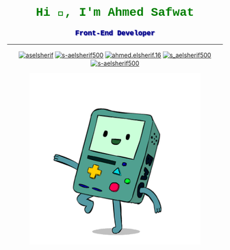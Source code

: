 <h1 style="color:green; font-family:Courier" align="center">Hi 👋, I'm Ahmed Safwat</h1>

<h3 style="color:darkblue; text-shadow: 1px 1px 2px darkblue; font-family:Courier" align="center"> Front-End Developer </h3>
<hr/>

<p align="center">
<a href="https://linkedin.com/in/aselsherif" target="blank"><img align="center" src="https://raw.githubusercontent.com/rahuldkjain/github-profile-readme-generator/master/src/images/icons/Social/linked-in-alt.svg" alt="aselsherif" height="30" width="40" /></a>
<a href="https://codesandbox.com/s-aelsherif500" target="blank"><img align="center" src="https://raw.githubusercontent.com/rahuldkjain/github-profile-readme-generator/master/src/images/icons/Social/codesandbox.svg" alt="s-aelsherif500" height="30" width="40" /></a>
<a href="https://fb.com/ahmed.elsherif.16" target="blank"><img align="center" src="https://raw.githubusercontent.com/rahuldkjain/github-profile-readme-generator/master/src/images/icons/Social/facebook.svg" alt="ahmed.elsherif.16" height="30" width="40" /></a>
<a href="https://www.hackerrank.com/s_aelsherif500" target="blank"><img align="center" src="https://raw.githubusercontent.com/rahuldkjain/github-profile-readme-generator/master/src/images/icons/Social/hackerrank.svg" alt="s_aelsherif500" height="30" width="40" /></a>
<a href="https://www.leetcode.com/s-aelsherif500" target="blank"><img align="center" src="https://raw.githubusercontent.com/rahuldkjain/github-profile-readme-generator/master/src/images/icons/Social/leet-code.svg" alt="s-aelsherif500" height="30" width="40" /></a>
</p>
<p align="center">
    <img width="400px" align src="./img/tv.gif"/>
</p>
